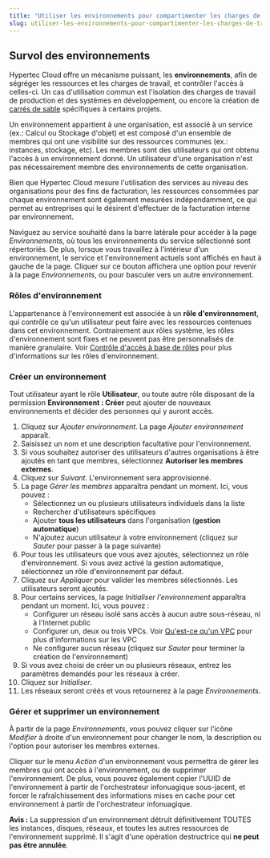 ```yaml
---
title: "Utiliser les environnements pour compartimenter les charges de travail et les utilisateurs"
slug: utiliser-les-environnements-pour-compartimenter-les-charges-de-travail-et-les-utilisateurs
---
```



## Survol des environnements

Hypertec Cloud offre un mécanisme puissant, les **environnements**, afin de ségréger les ressources et les charges de travail, et contrôler l'accès à celles-ci. Un cas d'utilisation commun est l'isolation des charges de travail de production et des systèmes en développement, ou encore la création de [carrés de sable](https://fr.wikipedia.org/wiki/Sandbox_%28s%C3%A9curit%C3%A9_informatique%29) spécifiques à certains projets.

Un environnement appartient à une organisation, est associé à un service (ex.: Calcul ou Stockage d'objet) et est composé d'un ensemble de membres qui ont une visibilité sur des ressources communes (ex.: instances, stockage, etc).  Les membres sont des utilisateurs qui ont obtenu l'accès à un environnement donné. Un utilisateur d'une organisation n'est pas nécessairement membre des environnements de cette organisation.

Bien que Hypertec Cloud mesure l'utilisation des services au niveau des organisations pour des fins de facturation, les ressources consommées par chaque environnement sont également mesurées indépendamment, ce qui permet au entreprises qui le désirent d'effectuer de la facturation interne par environnement.

Naviguez au service souhaité dans la barre latérale pour accéder à la page *Environnements*, où tous les environnements du service sélectionné sont répertoriés. De plus, lorsque vous travaillez à l'intérieur d'un environnement, le service et l'environnement actuels sont affichés en haut à gauche de la page. Cliquer sur ce bouton affichera une option pour revenir à la page *Environnements*, ou pour basculer vers un autre environnement.

### Rôles d'environnement

L'appartenance à l'environnement est associée à un **rôle d'environnement**, qui contrôle ce qu'un utilisateur peut faire avec les ressources contenues dans cet environnement. Contrairement aux rôles système, les rôles d'environnement sont fixes et ne peuvent pas être personnalisés de manière granulaire.  Voir [Contrôle d'accès à base de rôles](../administration/rbac.md) pour plus d'informations sur les rôles d'environnement.

### Créer un environnement

Tout utilisateur ayant le rôle **Utilisateur**, ou toute autre rôle disposant de la permission **Environnement : Créer** peut ajouter de nouveaux environnements et décider des personnes qui y auront accès.

1. Cliquez sur *Ajouter environnement*. La page *Ajouter environnement* apparaît.
1. Saisissez un nom et une description facultative pour l'environnement.
1. Si vous souhaitez autoriser des utilisateurs d'autres organisations à être ajoutés en tant que membres, sélectionnez **Autoriser les membres externes**.
1. Cliquez sur *Suivant*. L'environnement sera approvisionné.
1. La page *Gérer les membres* apparaîtra pendant un moment. Ici, vous pouvez :
    - Sélectionnez un ou plusieurs utilisateurs individuels dans la liste
    - Rechercher d'utilisateurs spécifiques
    - Ajouter **tous les utilisateurs** dans l'organisation (**gestion automatique**)
    - N'ajoutez aucun utilisateur à votre environnement (cliquez sur *Sauter* pour passer à la page suivante)
1. Pour tous les utilisateurs que vous avez ajoutés, sélectionnez un rôle d'environnement. Si vous avez activé la gestion automatique, sélectionnez un rôle d'environnement par défaut.
1. Cliquez sur *Appliquer* pour valider les membres sélectionnés. Les utilisateurs seront ajoutés.
1. Pour certains services, la page *Initialiser l'environnement* apparaîtra pendant un moment. Ici, vous pouvez :
    - Configurer un réseau isolé sans accès à aucun autre sous-réseau, ni à l'Internet public
    - Configurer un, deux ou trois VPCs. Voir [Qu'est-ce qu'un VPC](what-is-a-vpc.md) pour plus d'informations sur les VPC
    - Ne configurer aucun réseau (cliquez sur *Sauter* pour terminer la création de l'environnement)
1. Si vous avez choisi de créer un ou plusieurs réseaux, entrez les paramètres demandés pour les réseaux à créer.
1. Cliquez sur *Initialiser*.
1. Les réseaux seront créés et vous retournerez à la page *Environnements*.

### Gérer et supprimer un environnement

À partir de la page *Environnements*, vous pouvez cliquer sur l'icône *Modifier* à droite d'un environnement pour changer le nom, la description ou l'option pour autoriser les membres externes.

Cliquer sur le menu *Action* d'un environnement vous permettra de gérer les membres qui ont accès à l'environnement, ou de supprimer l'environnement. De plus, vous pouvez également copier l'UUID de l'environnement à partir de l'orchestrateur infonuagique sous-jacent, et forcer le rafraîchissement des informations mises en cache pour cet environnement à partir de l'orchestrateur infonuagique.

**Avis :** La suppression d'un environnement détruit définitivement TOUTES les instances, disques, réseaux, et toutes les autres ressources de l'environnement supprimé. Il s'agit d'une opération destructrice qui **ne peut pas être annulée**.
